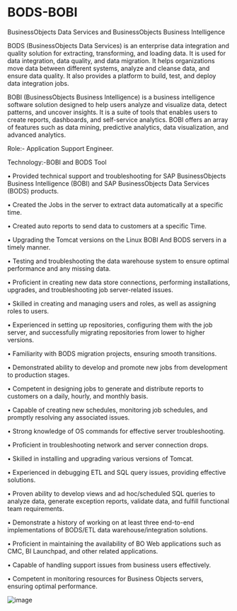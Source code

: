 # BODS-BOBI
BusinessObjects Data Services and BusinessObjects Business Intelligence

BODS (BusinessObjects Data Services) is an enterprise data integration and quality solution for extracting, transforming, and loading data. It is used for data integration, data quality, and data migration. It helps organizations move data between different systems, analyze and cleanse data, and ensure data quality. It also provides a platform to build, test, and deploy data integration jobs.

BOBI (BusinessObjects Business Intelligence) is a business intelligence software solution designed to help users analyze and visualize data, detect patterns, and uncover insights. It is a suite of tools that enables users to create reports, dashboards, and self-service analytics. BOBI offers an array of features such as data mining, predictive analytics, data visualization, and advanced analytics.

Role:-  Application Support Engineer.  

Technology:-BOBI and BODS Tool  

•	Provided technical support and troubleshooting for SAP BusinessObjects Business Intelligence (BOBI) and SAP BusinessObjects Data Services (BODS) products. 

•	Created the Jobs in the server to extract data automatically at a specific time. 

•	Created auto reports to send data to customers at a specific Time. 

•	Upgrading the Tomcat versions on the Linux BOBI And BODS servers in a timely manner.

•	Testing and troubleshooting the data warehouse system to ensure optimal performance and any missing data. 

•	Proficient in creating new data store connections, performing installations, upgrades, and troubleshooting job server-related issues.

•	Skilled in creating and managing users and roles, as well as assigning roles to users.

•	Experienced in setting up repositories, configuring them with the job server, and successfully migrating repositories from lower to higher versions.

•	Familiarity with BODS migration projects, ensuring smooth transitions.

•	Demonstrated ability to develop and promote new jobs from development to production stages.

•	Competent in designing jobs to generate and distribute reports to customers on a daily, hourly, and monthly basis.

•	Capable of creating new schedules, monitoring job schedules, and promptly resolving any associated issues.

•	Strong knowledge of OS commands for effective server troubleshooting.

•	Proficient in troubleshooting network and server connection drops.

•	Skilled in installing and upgrading various versions of Tomcat.

•	Experienced in debugging ETL and SQL query issues, providing effective solutions.

•	Proven ability to develop views and ad hoc/scheduled SQL queries to analyze data, generate exception reports, validate data, and fulfill functional team requirements.

•	Demonstrate a history of working on at least three end-to-end implementations of BODS/ETL data warehouse/integration solutions.

•	Proficient in maintaining the availability of BO Web applications such as CMC, BI Launchpad, and other related applications.

•	Capable of handling support issues from business users effectively.

•	Competent in monitoring resources for Business Objects servers, ensuring optimal performance.

![image](https://github.com/Chethankmr802/BODS-BOBI/assets/123578114/13db500f-7b33-4528-8b34-1c913e7320e9)








